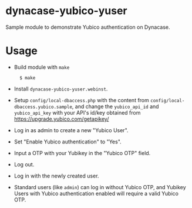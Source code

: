 dynacase-yubico-yuser
=====================

Sample module to demonstrate Yubico authentication on Dynacase.

Usage
=====

- Build module with `make`

        $ make

- Install `dynacase-yubico-yuser.webinst`.
- Setup `config/local-dbaccess.php` with the content from `config/local-dbaccess.yubico.sample`, and change the `yubico_api_id` and `yubico_api_key` with your API's id/key obtained from https://upgrade.yubico.com/getapikey/
- Log in as admin to create a new "Yubico User".
- Set "Enable Yubico authentication" to "Yes".
- Input a OTP with your Yubikey in the "Yubico OTP" field.
- Log out.
- Log in with the newly created user.
- Standard users (like `admin`) can log in without Yubico OTP, and Yubikey Users with Yubico authentication enabled will require a valid Yubico OTP.
